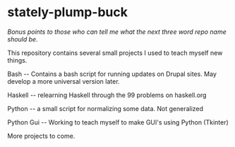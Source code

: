 stately-plump-buck
==================
*Bonus points to those who can tell me what the next three word repo name should be.*

This repository contains several small projects I used to teach myself new things.

Bash -- Contains a bash script for running updates on Drupal sites. May develop a more universal version later.

Haskell -- relearning Haskell through the 99 problems on haskell.org

Python -- a small script for normalizing some data. Not generalized

Python Gui -- Working to teach myself to make GUI's using Python (Tkinter)

More projects to come.

